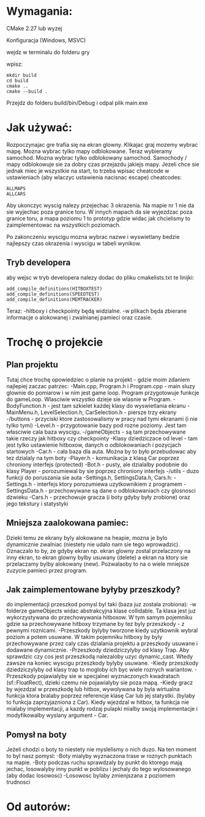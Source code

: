 # Wymagania:
CMake 2.27 lub wyzej

Konfiguracja (Windows, MSVC)

wejdz w terminalu do folderu gry

wpisz:
```
mkdir build
cd build
cmake ..
cmake --build .
```

Przejdz do folderu build/bin/Debug i odpal plik main.exe

# Jak używać:

Rozpoczynajac gre trafia się na ekran glowny.
Klikajac graj mozemy wybrac mapę. Mozna wybrac tylko mapy odblokowane.
Teraz wybieramy samochod. Mozna wybrac tylko odblokowany samochod.
Samochody / mapy odblokowuje sie za dobry czas przejazdu jakiejs mapy.
Jezeli chce sie jednak miec je wszystkie na start, to trzeba wpisac cheatcode w ustawieniach (aby wlaczyc ustawienia nacisnac escape)
cheatcodes:
```
ALLMAPS
ALLCARS
```

Aby ukonczyc wyscig nalezy przejechac 3 okrazenia. Na mapie nr 1 nie da sie wyjechac poza granice toru.
W innych mapach da sie wyjezdzac poza granice toru, a mapa poziomu 1 to prototyp gdzie widac jak chcielismy to zaimplementowac na wszystkich poziomach.

Po zakonczeniu wyscigu mozna wybrac nazwe i wyswietlany bedzie najlepszy czas okrazenia i wyscigu w tabeli wynikow.

## Tryb developera

aby wejsc w tryb developera nalezy dodac do pliku cmakelists.txt te linijki:
```
add_compile_definitions(HITBOXTEST)
add_compile_definitions(SPEEDTEST)
add_compile_definitions(MEMTRACKER)
```
Teraz:
   -hitboxy i checkpointy będą widzialne.
   -w plikach będa zbierane informacje o alokowanej i zwalnianej pamieci oraz czasie.

# Trochę o projekcie

## Plan projektu

Tutaj chce trochę opowiedziec o planie na projekt - gdzie moim zdaniem najlepiej zaczac patrzec:
   -Main.cpp, Program.h i Program.cpp - main sluzy glownie do pomiarow i w nim jest game loop. Program przygotowuje funkcje do gameLoop. Wlasciwie wszystko dzieje sie wlasnie w Program.
   -BodyFunction.h - jest tam szkielet każdej klasy do wyswietlania ekranu
   -MainMenu.h, LevelSelection.h, CarSelection.h - piersze trzy ekrany
      -/buttons - przyciski ktore zastosowalismy w pracy nad tymi ekranami (i nie tylko tymi)
   -Level.h - przygotowanie bazy pod rozne poziomy. Jest tam własciwie cala baza wyscigu.
      -/gameObjects - są tam przechowywane takie rzeczy jak hitboxy czy checkpointy
   -Klasy dziedziczace od level - tam jest tylko ustawienie hitboxow, danych o odblokowaniach i pozycjach startowych
   -Car.h - cała baza dla auta. Można by to było przebudowac aby tez dzialaly na tym boty
      -Player.h - komunikacja z klasą Car poprzez chroniony interfejs (protected)
      -Bot.h - pusty, ale dzialalby podobnie do klasy Player - porozumiewal by sie poprzez chroniony interfejs
      -/utils - duzo funkcji do poruszania sie auta
   -Settings.h, SettingsData.h, Cars.h:
      -Settings.h - interfejs ktory porozumiewa uzytkownikiem z programem
      -SettingsData.h - przechowywane są dane o odblokowaniach czy glosnosci dzwieku
      -Cars.h - przechowuje gracza (i boty gdyby były zrobione) oraz jego tekstury i statystyki

## Mniejsza zaalokowana pamiec:

Dzieki temu ze ekrany byly alokowane na heapie, mozna je bylo dynamicznie zwalniac (niestety nie udalo nam sie tego wprowadzic). Oznaczalo to by, ze gdyby ekran np. ekran glowny zostal przelaczony na inny ekran, to ekran glowny bylby usuwany (delete) a ekran na ktory sie przelaczamy bylby alokowany (new). Pozwalaoby to na o wiele mniejsze zuzycie pamieci przez program.
   
## Jak zaimplementowane byłyby przeszkody?

do implementacji przeszkod pomysl byl taki (baza juz zostala zrobiona):
   -w folderze gameObjects widac abstrakcyjna klase collidable. Ta klasa jest juz wykorzystywana do przechowywania hitboxow. W tym samym pojemniku gdzie sa przechowywane hitboxy trzymane by tez byly przeszkody - z pewnymi roznicami.
   -Przeszkody bylyby tworzone kiedy uzytkownik wybral poziom a potem usuwane. W takim pojemniku hitboxy by byly przechowywane przez caly czas dzialania projektu a przeszkody usuwane i dodawane dynamicznie.
   -Przeszkody dziedziczylyby od klasy Trap. Aby sprawdzic czy cos jest przeszkodą nalezaloby uzyc dynamic_cast. Wtedy zawsze na koniec wyscigu przeszkody bylyby usuwane.
   -Kiedy przeszkody dziedziczylyby od klasy trap to mogloby ich byc wiele roznych wariantow.
   -Przeszkody pojawialyby sie w specjalnei wyznaczonych kwadratach (sf::FloatRect), dzieki czemu nie pojawialyby sie poza mapą.
   -Kiedy gracz by wjezdzal w przeszkodę lub hitbox, wywolywana by byla wirtualna funkcja ktora bralaby poprzez referencje klasę Car lub jej statystki. (bylaby to funkcja zaprzyjazniona z Car). Kiedy wjezdzal w hitbox, ta funkcja nie mialaby implementacji, a kazdy rodzaj pulapki mialby swoją implementacje i modyfikowalby wyslany argument - Car.

## Pomysł na boty

Jeżeli chodzi o boty to niestety nie myslelismy o nich duzo. Na ten moment to byl nasz pomysl:
   -Boty mialyby wyznaczona trase w roznych punktach na mapie.
   -Boty podczas ruchu sprawdzaly by punkt do ktorego mają jechac, losowalyby inny punkt w poblizu i jechaly do tego wylosowanego (aby dodac losowosc)
   -Losowosc bylaby zmienjszana z poziomem trudnosci

# Od autorów:


